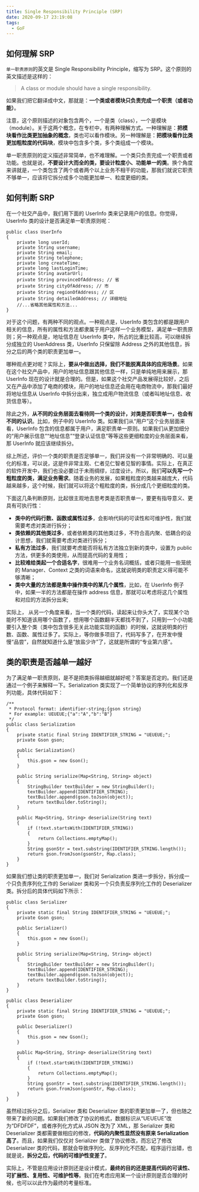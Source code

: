 ```yaml
---
title: Single Responsibility Principle (SRP)
date: 2020-09-17 23:19:08
tags:
  - GoF
---
```

## 如何理解 SRP
`单一职责原则`的英文是 Single Responsibility Principle，缩写为 SRP。这个原则的英文描述是这样的：
> A class or module should have a single responsibility.

如果我们把它翻译成中文，那就是：**一个类或者模块只负责完成一个职责（或者功能）**。

注意，这个原则描述的对象包含两个，一个是类（class），一个是模块（module）。关于这两个概念，在专栏中，有两种理解方式。一种理解是：**把模块看作比类更加抽象的概念**，类也可以看作模块。另一种理解是：**把模块看作比类更加粗粒度的代码块**，模块中包含多个类，多个类组成一个模块。

单一职责原则的定义描述非常简单，也不难理解。一个类只负责完成一个职责或者功能。也就是说，**不要设计大而全的类，要设计粒度小、功能单一的类**。换个角度来讲就是，一个类包含了两个或者两个以上业务不相干的功能，那我们就说它职责不够单一，应该将它拆分成多个功能更加单一、粒度更细的类。

## 如何判断 SRP
在一个社交产品中，我们用下面的 UserInfo 类来记录用户的信息。你觉得，UserInfo 类的设计是否满足单一职责原则呢：
```
public class UserInfo 
{
    private long userId;
    private String username;
    private String email;
    private String telephone;
    private long createTime;
    private long lastLoginTime;
    private String avatarUrl;
    private String provinceOfAddress; // 省
    private String cityOfAddress; // 市
    private String regionOfAddress; // 区 
    private String detailedAddress; // 详细地址
    //...省略其他属性和方法...
}
```
<!--more-->

对于这个问题，有两种不同的观点。一种观点是，UserInfo 类包含的都是跟用户相关的信息，所有的属性和方法都隶属于用户这样一个业务模型，满足单一职责原则；另一种观点是，地址信息在 UserInfo 类中，所占的比重比较高，可以继续拆分成独立的 UserAddress 类，UserInfo 只保留除 Address 之外的其他信息，拆分之后的两个类的职责更加单一。

哪种观点更对呢？实际上，**要从中做出选择，我们不能脱离具体的应用场景**。如果在这个社交产品中，用户的地址信息跟其他信息一样，只是单纯地用来展示，那 UserInfo 现在的设计就是合理的。但是，如果这个社交产品发展得比较好，之后又在产品中添加了电商的模块，用户的地址信息还会用在电商物流中，那我们最好将地址信息从 UserInfo 中拆分出来，独立成用户物流信息（或者叫地址信息、收货信息等）。

除此之外，**从不同的业务层面去看待同一个类的设计，对类是否职责单一，也会有不同的认识**。比如，例子中的 UserInfo 类。如果我们从“用户”这个业务层面来看，UserInfo 包含的信息都属于用户，满足职责单一原则。如果我们从更加细分的“用户展示信息”“地址信息”“登录认证信息”等等这些更细粒度的业务层面来看，那 UserInfo 就应该继续拆分。

综上所述，评价一个类的职责是否足够单一，我们并没有一个非常明确的、可以量化的标准，可以说，这是件非常主观、仁者见仁智者见智的事情。实际上，在真正的软件开发中，我们也没必要过于未雨绸缪，过度设计。所以，我们**可以先写一个粗粒度的类，满足业务需求**。随着业务的发展，如果粗粒度的类越来越庞大，代码越来越多，这个时候，我们就可以将这个粗粒度的类，拆分成几个更细粒度的类。

下面这几条判断原则，比起很主观地去思考类是否职责单一，要更有指导意义、更具有可执行性：
- **类中的代码行数、函数或属性过多**，会影响代码的可读性和可维护性，我们就需要考虑对类进行拆分；
- **类依赖的其他类过多**，或者依赖类的其他类过多，不符合高内聚、低耦合的设计思想，我们就需要考虑对类进行拆分；
- **私有方法过多**，我们就要考虑能否将私有方法独立到新的类中，设置为 public 方法，供更多的类使用，从而提高代码的复用性；
- **比较难给类起一个合适名字**，很难用一个业务名词概括，或者只能用一些笼统的 Manager、Context 之类的词语来命名，这就说明类的职责定义得可能不够清晰；
- **类中大量的方法都是集中操作类中的某几个属性**，比如，在 UserInfo 例子中，如果一半的方法都是在操作 address 信息，那就可以考虑将这几个属性和对应的方法拆分出来;

实际上， 从另一个角度来看，当一个类的代码，读起来让你头大了，实现某个功能时不知道该用哪个函数了，想用哪个函数翻半天都找不到了，只用到一个小功能要引入整个类（类中包含很多无关此功能实现的函数）的时候，这就说明类的行数、函数、属性过多了。实际上，等你做多项目了，代码写多了，在开发中慢慢“品尝”，自然就知道什么是“放盐少许”了，这就是所谓的“专业第六感”。

## 类的职责是否越单一越好
为了满足单一职责原则，是不是把类拆得越细就越好呢？答案是否定的。我们还是通过一个例子来解释一下。Serialization 类实现了一个简单协议的序列化和反序列功能，具体代码如下：
```
/**
 * Protocol format: identifier-string;{gson string}
 * For example: UEUEUE;{"a":"A","b":"B"}
 */
public class Serialization 
{
    private static final String IDENTIFIER_STRING = "UEUEUE;";
    private Gson gson;
    
    public Serialization() 
    {
        this.gson = new Gson();
    }
    
    public String serialize(Map<String, String> object) 
    {
        StringBuilder textBuilder = new StringBuilder();
        textBuilder.append(IDENTIFIER_STRING);
        textBuilder.append(gson.toJson(object));
        return textBuilder.toString();
    }
    
    public Map<String, String> deserialize(String text) 
    {
        if (!text.startsWith(IDENTIFIER_STRING)) 
        {
            return Collections.emptyMap();
        }
        String gsonStr = text.substring(IDENTIFIER_STRING.length());
        return gson.fromJson(gsonStr, Map.class);
    }
}
```

如果我们想让类的职责更加单一，我们对 Serialization 类进一步拆分，拆分成一个只负责序列化工作的 Serializer 类和另一个只负责反序列化工作的 Deserializer 类。拆分后的具体代码如下所示：
```
public class Serializer 
{
    private static final String IDENTIFIER_STRING = "UEUEUE;";
    private Gson gson;
    
    public Serializer() 
    {
        this.gson = new Gson();
    }
    
    public String serialize(Map<String, String> object) 
    {
        StringBuilder textBuilder = new StringBuilder();
        textBuilder.append(IDENTIFIER_STRING);
        textBuilder.append(gson.toJson(object));
        return textBuilder.toString();
    }
}

public class Deserializer 
{
    private static final String IDENTIFIER_STRING = "UEUEUE;";
    private Gson gson;
    
    public Deserializer() 
    {
        this.gson = new Gson();
    }
    
    public Map<String, String> deserialize(String text) 
    {
        if (!text.startsWith(IDENTIFIER_STRING)) 
        {
            return Collections.emptyMap();
        }
        String gsonStr = text.substring(IDENTIFIER_STRING.length());
        return gson.fromJson(gsonStr, Map.class);
    }
}
```

虽然经过拆分之后，Serializer 类和 Deserializer 类的职责更加单一了，但也随之带来了新的问题。如果我们修改了协议的格式，数据标识从“UEUEUE”改为“DFDFDF”，或者序列化方式从 JSON 改为了 XML，那 Serializer 类和 Deserializer 类都需要做相应的修改，**代码的内聚性显然没有原来 Serialization 高了**。而且，如果我们仅仅对 Serializer 类做了协议修改，而忘记了修改 Deserializer 类的代码，那就会导致序列化、反序列化不匹配，程序运行出错，也就是说，**拆分之后，代码的可维护性变差了**。

实际上，不管是应用设计原则还是设计模式，**最终的目的还是提高代码的可读性、可扩展性、复用性、可维护性等**。我们在考虑应用某一个设计原则是否合理的时候，也可以以此作为最终的考量标准。
